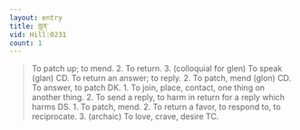 ```yaml
---
layout: entry
title: གླན་
vid: Hill:0231
count: 1
---
```

> To patch up; to mend\. 2\. To return\. 3\. (colloquial for glen) To speak (glan) CD\. To return an answer; to reply\. 2\. To patch, mend (glon) CD\. To answer, to patch DK\. 1\. To join, place, contact, one thing on another thing\. 2\. To send a reply, to harm in return for a reply which harms DS\. 1\. To patch, mend\. 2\. To return a favor, to respond to, to reciprocate\. 3\. (archaic) To love, crave, desire TC\.


